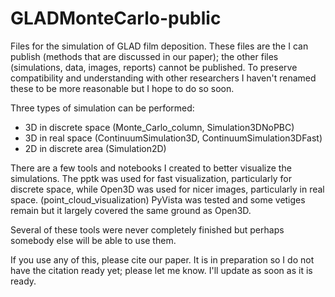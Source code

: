 # GLADMonteCarlo-public

Files for the simulation of GLAD film deposition. These files are the I can publish (methods that are discussed in our paper); the other files (simulations, data, images, reports) cannot be published. To preserve compatibility and understanding with other researchers I haven't renamed these to be more reasonable but I hope to do so soon.

Three types of simulation can be performed:
* 3D in discrete space (Monte_Carlo_column, Simulation3DNoPBC)
* 3D in real space (ContinuumSimulation3D, ContinuumSimulation3DFast)
* 2D in discrete area (Simulation2D)

There are a few tools and notebooks I created to better visualize the simulations. The pptk was used for fast visualization, particularly for discrete space, while Open3D was used for nicer images, particularly in real space. (point_cloud_visualization) PyVista was tested and some vetiges remain but it largely covered the same ground as Open3D.

Several of these tools were never completely finished but perhaps somebody else will be able to use them.

If you use any of this, please cite our paper. It is in preparation so I do not have the citation ready yet; please let me know. I'll update as soon as it is ready.
